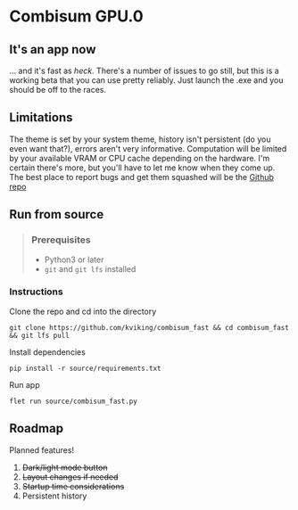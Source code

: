# Combisum GPU.0

## It's an app now

... and it's fast as *heck.* There's a number of issues to go still, but this is a working beta that you can use pretty reliably. Just launch the .exe and you should be off to the races.

## Limitations

The theme is set by your system theme, history isn't persistent (do you even want that?), errors aren't very informative. Computation will be limited by your available VRAM or CPU cache depending on the hardware. I'm certain there's more, but you'll have to let me know when they come up. The best place to report bugs and get them squashed will be the [Github repo](https://github.com/kviking/combisum_fast/issues)

## Run from source
> ### Prerequisites
> * Python3 or later
> * `git` and `git lfs` installed
### Instructions
Clone the repo and cd into the directory
```
git clone https://github.com/kviking/combisum_fast && cd combisum_fast && git lfs pull
```
Install dependencies
```
pip install -r source/requirements.txt
```
Run app
```
flet run source/combisum_fast.py
```

## Roadmap

Planned features!

1. ~~Dark/light mode button~~
1. ~~Layout changes if needed~~
1. ~~Startup time considerations~~
1. Persistent history
